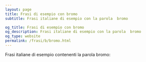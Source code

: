 ```yaml
---
layout: page
title: Frasi di esempio con bromo 
subtitle: Frasi italiane di esempio con la parola  bromo

og_title: Frasi di esempio con bromo 
og_description: Frasi italiane di esempio con la parola  bromo
og_type: website
permalink: /frasi/b/bromo.html
---
```


Frasi italiane di esempio contenenti la parola bromo:


